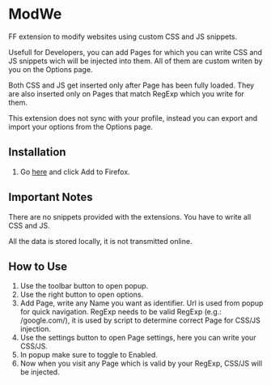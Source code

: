 # ModWe

FF extension to modify websites using custom CSS and JS snippets.

Usefull for Developers, you can add Pages for which you can write CSS and JS snippets wich will be injected into them. All of them are custom writen by you on the Options page.

Both CSS and JS get inserted only after Page has been fully loaded. They are also inserted only on Pages that match RegExp which you write for them.

This extension does not sync with your profile, instead you can export and import your options from the Options page.

## Installation

1. Go [here](https://addons.mozilla.org/en-US/firefox/addon/modwe/) and click Add to Firefox.

## Important Notes

There are no snippets provided with the extensions. You have to write all CSS and JS.

All the data is stored locally, it is not transmitted online.

## How to Use

1. Use the toolbar button to open popup.
2. Use the right button to open options.
3. Add Page, write any Name you want as identifier. Url is used from popup for quick navigation. RegExp needs to be valid RegExp (e.g.: /google\.com/), it is used by script to determine correct Page for CSS/JS injection.
4. Use the settings button to open Page settings, here you can write your CSS/JS.
5. In popup make sure to toggle to Enabled.
6. Now when you visit any Page which is valid by your RegExp, CSS/JS will be injected.
